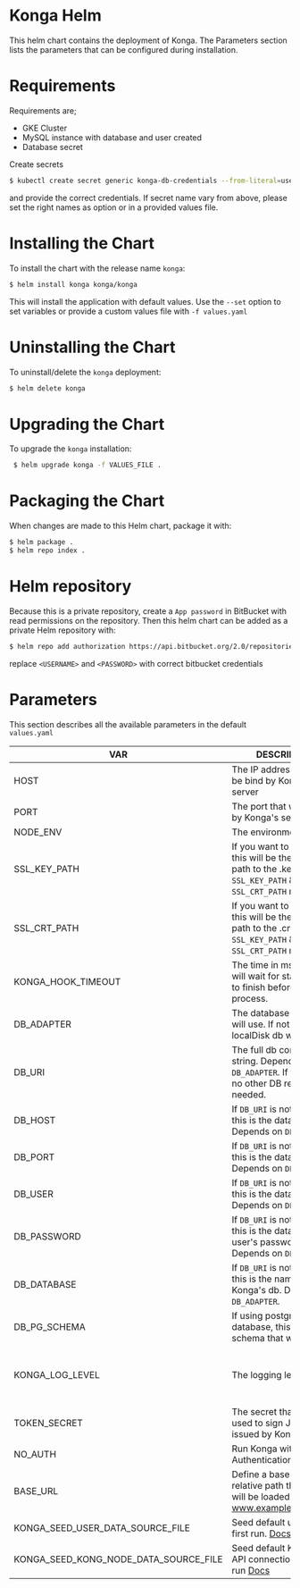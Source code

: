 # Konga Helm

This helm chart contains the deployment of Konga. The Parameters section lists the parameters that can be configured
during installation.

# Requirements

Requirements are;

- GKE Cluster
- MySQL instance with database and user created
- Database secret

Create secrets

```bash
$ kubectl create secret generic konga-db-credentials --from-literal=username=<USERNAME> --from-literal=password='<PASSWORD>'
```

and provide the correct credentials. If secret name vary from above, please set the right names as option or
in a provided values file.

# Installing the Chart

To install the chart with the release name `konga`:

```bash
$ helm install konga konga/konga
``` 

This will install the application with default values. Use the  `--set` option to set variables or provide a custom
values file with `-f values.yaml`

# Uninstalling the Chart

To uninstall/delete the `konga` deployment:

```bash
$ helm delete konga
```

# Upgrading the Chart

To upgrade the `konga` installation:

```bash
 $ helm upgrade konga -f VALUES_FILE .
```

# Packaging the Chart

When changes are made to this Helm chart, package it with:

```bash
$ helm package .
$ helm repo index .
```

# Helm repository

Because this is a private repository, create a `App password` in BitBucket with read permissions on the repository. Then
this helm chart can be added as a private Helm repository with:

```bash
$ helm repo add authorization https://api.bitbucket.org/2.0/repositories//samr-leusden/konga-helm/src/master/ --username <USERNAME> --password <APP-PASSWORD>
```

replace `<USERNAME>` and `<PASSWORD>` with correct bitbucket credentials

# Parameters

This section describes all the available parameters in the default `values.yaml`

| VAR                | DESCRIPTION                                                                                                                | VALUES                                 | DEFAULT                                      |
|--------------------|----------------------------------------------------------------------------------------------------------------------------|----------------------------------------|----------------------------------------------|
| HOST               | The IP address that will be bind by Konga's server                                                                               | -                                      | '0.0.0.0'                                         |
| PORT               | The port that will be used by Konga's server                                                                               | -                                      | 1337                                         |
| NODE_ENV           | The environment                                                                                                            | `production`,`development`             | `production`                                |
| SSL_KEY_PATH       | If you want to use SSL, this will be the absolute path to the .key file. Both `SSL_KEY_PATH` & `SSL_CRT_PATH` must be set. | -                                      | null                                         |
| SSL_CRT_PATH       | If you want to use SSL, this will be the absolute path to the .crt file. Both `SSL_KEY_PATH` & `SSL_CRT_PATH` must be set. | -                                      | null                                         |
| KONGA_HOOK_TIMEOUT | The time in ms that Konga will wait for startup tasks to finish before exiting the process.                                | -                                      | 60000                                        |
| DB_ADAPTER         | The database that Konga will use. If not set, the localDisk db will be used.              | `mongo`,`mysql`,`postgres`     | -                                            | 'mysql'
| DB_URI             | The full db connection string. Depends on `DB_ADAPTER`. If this is set, no other DB related var is needed.                 | -                                      | -                                            |
| DB_HOST            | If `DB_URI` is not specified, this is the database host. Depends on `DB_ADAPTER`.                                          | -                                      | 1.2.3.4                               |
| DB_PORT            | If `DB_URI` is not specified, this is the database port. Depends on `DB_ADAPTER`.                                         | -                                      | 3306                                  |
| DB_USER            | If `DB_URI` is not specified, this is the database user. Depends on `DB_ADAPTER`.                                          | -                                      | -                                            |
| DB_PASSWORD        | If `DB_URI` is not specified, this is the database user's password. Depends on `DB_ADAPTER`.                               | -                                      | -                                            |
| DB_DATABASE        | If `DB_URI` is not specified, this is the name of Konga's db. Depends on `DB_ADAPTER`.                                    | -                                      | `konga`                             |
| DB_PG_SCHEMA       | If using postgres as a database, this is the schema that will be used.                                                     | -                                      | `public`                                     |
| KONGA_LOG_LEVEL    | The logging level                                                                                                          | `silly`,`debug`,`info`,`warn`,`error`  | `debug` on dev environment & `warn` on prod. |
| TOKEN_SECRET       | The secret that will be used to sign JWT tokens issued by Konga | - | - |
| NO_AUTH            | Run Konga without Authentication                                                                                           | true/false                             | -                                         |
| BASE_URL           | Define a base URL or relative path that Konga will be loaded from. Ex: www.example.com/konga                               | <string>                                     | -                                         |
| KONGA_SEED_USER_DATA_SOURCE_FILE           | Seed default users on first run. [Docs](./docs/SEED_DEFAULT_DATA.md).                               | <string>                                     | -                                         |
| KONGA_SEED_KONG_NODE_DATA_SOURCE_FILE      | Seed default Kong Admin API connections on first run [Docs](./docs/SEED_DEFAULT_DATA.md)                               | <string>                                     | -                                         |

